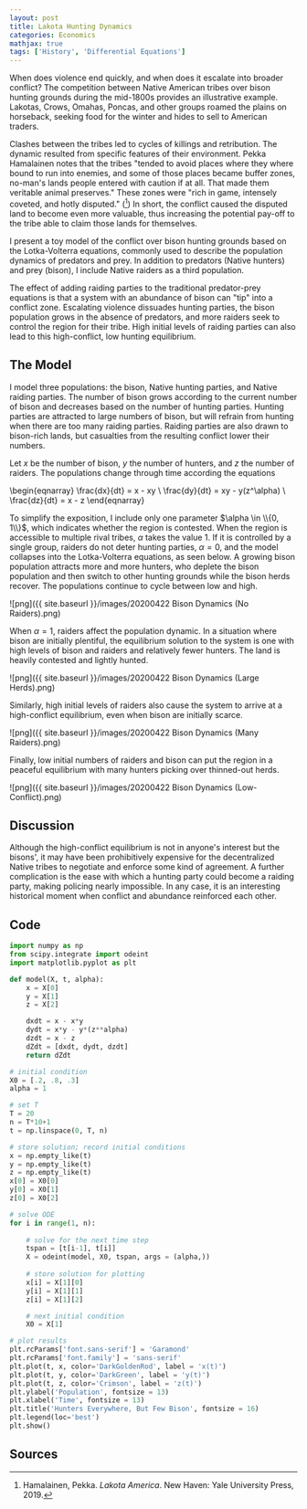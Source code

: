 ```yaml
---
layout: post
title: Lakota Hunting Dynamics
categories: Economics
mathjax: true
tags: ['History', 'Differential Equations']
---
```


When does violence end quickly, and when does it escalate into broader conflict? The competition between Native American tribes over bison hunting grounds during the mid-1800s provides an illustrative example. Lakotas, Crows, Omahas, Poncas, and other groups roamed the plains on horseback, seeking food for the winter and hides to sell to American traders. 

Clashes between the tribes led to cycles of killings and retribution. The dynamic resulted from specific features of their environment. Pekka Hamalainen notes that the tribes "tended to avoid places where they where bound to run into enemies, and some of those places became buffer zones, no-man's lands people entered with caution if at all. That made them veritable animal preserves." These zones were "rich in game, intensely coveted, and hotly disputed." ([^1]) In short, the conflict caused the disputed land to become even more valuable, thus increasing the potential pay-off to the tribe able to claim those lands for themselves.

I present a toy model of the conflict over bison hunting grounds based
on the Lotka-Volterra equations, commonly used to describe the
population dynamics of predators and prey. In addition to predators
(Native hunters) and prey (bison), I include Native raiders as a third population.

The effect of adding raiding parties to the traditional predator-prey
equations is that a system with an abundance of bison can "tip" into a
conflict zone. Escalating violence dissuades hunting parties, the
bison population grows in the absence of predators, and more raiders
seek to control the region for their tribe. High initial levels of
raiding parties can also lead to this high-conflict, low hunting
equilibrium.

## The Model

I model three populations:
the bison, Native hunting parties, and Native raiding parties. The
number of bison grows according to the current number of bison and
decreases based on the number of hunting parties. Hunting parties are attracted to large numbers of bison, but will refrain from hunting when there are too many raiding parties. Raiding parties are also drawn to bison-rich lands, but casualties from the resulting conflict lower their numbers.

Let *x* be the number of bison, *y* the number of hunters, and *z* the number of raiders. The populations change through time according the equations

\begin{eqnarray}
\frac{dx}{dt} = x - xy \\
\frac{dy}{dt} = xy - y(z^\alpha) \\
\frac{dz}{dt} = x - z
\end{eqnarray}

To simplify the exposition, I include only one parameter $\alpha \in
\\{0, 1\\}$, which indicates whether the region is contested. When the
region is accessible to multiple rival tribes, $\alpha$ takes the
value $1$. If it is controlled by a single group, raiders do not deter
hunting parties, 
$\alpha = 0$, and the model
collapses into the Lotka-Volterra equations, as seen below. A growing bison
population attracts more and more hunters, who deplete the bison
population and then switch to other hunting grounds while the bison
herds recover. The populations continue to cycle between low and high.

![png]({{ site.baseurl }}/images/20200422 Bison Dynamics (No Raiders).png) 

When $\alpha = 1$, raiders affect the population dynamic. In a
situation where bison are initially plentiful, the equilibrium
solution to the system is one with high levels of bison and raiders
and relatively fewer hunters. The land is heavily contested and
lightly hunted.

![png]({{ site.baseurl }}/images/20200422 Bison Dynamics (Large Herds).png) 

Similarly, high initial levels of raiders also cause the system to
arrive at a high-conflict equilibrium, even when bison are initially scarce.

![png]({{ site.baseurl }}/images/20200422 Bison Dynamics (Many Raiders).png) 

Finally, low initial numbers of raiders and bison can put the region in a peaceful
equilibrium with many hunters picking over thinned-out herds.

![png]({{ site.baseurl }}/images/20200422 Bison Dynamics (Low-Conflict).png)

## Discussion
Although the high-conflict equilibrium is not in anyone's interest but
the bisons', it may have been prohibitively expensive for the
decentralized Native
tribes to negotiate and enforce some kind of agreement. A further
complication is the ease with which a hunting party could become a
raiding party, making policing nearly impossible. In any case, it is
an interesting historical moment when conflict and abundance
reinforced each other.

## Code
```python
import numpy as np
from scipy.integrate import odeint
import matplotlib.pyplot as plt

def model(X, t, alpha):
    x = X[0]
    y = X[1]
    z = X[2]

    dxdt = x - x*y
    dydt = x*y - y*(z**alpha)
    dzdt = x - z
    dZdt = [dxdt, dydt, dzdt]
    return dZdt

# initial condition
X0 = [.2, .8, .3]
alpha = 1

# set T
T = 20
n = T*10+1
t = np.linspace(0, T, n)

# store solution; record initial conditions
x = np.empty_like(t)
y = np.empty_like(t)
z = np.empty_like(t)
x[0] = X0[0]
y[0] = X0[1]
z[0] = X0[2]

# solve ODE
for i in range(1, n):
    
    # solve for the next time step
    tspan = [t[i-1], t[i]]
    X = odeint(model, X0, tspan, args = (alpha,))
    
    # store solution for plotting
    x[i] = X[1][0]
    y[i] = X[1][1]
    z[i] = X[1][2]

    # next initial condition
    X0 = X[1]

# plot results
plt.rcParams['font.sans-serif'] = 'Garamond'
plt.rcParams['font.family'] = 'sans-serif'
plt.plot(t, x, color='DarkGoldenRod', label = 'x(t)')
plt.plot(t, y, color='DarkGreen', label = 'y(t)')
plt.plot(t, z, color='Crimson', label = 'z(t)')
plt.ylabel('Population', fontsize = 13)
plt.xlabel('Time', fontsize = 13)
plt.title('Hunters Everywhere, But Few Bison', fontsize = 16)
plt.legend(loc='best')
plt.show()
```

## Sources
[^1]: Hamalainen, Pekka. *Lakota America*. New Haven: Yale University Press, 2019.
